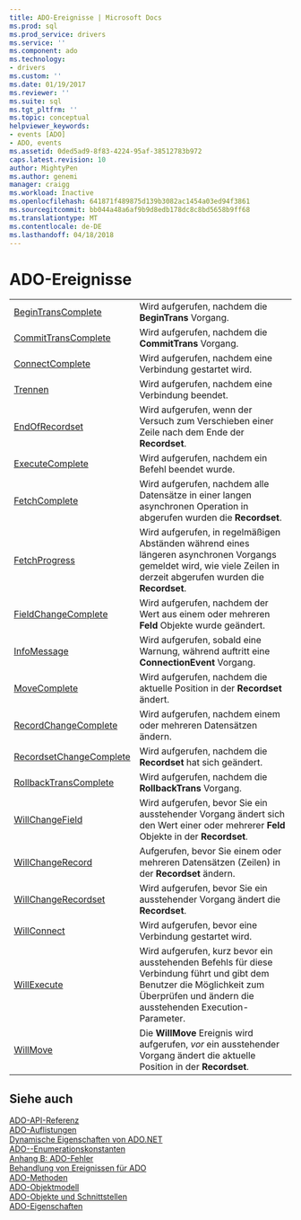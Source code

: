 ```yaml
---
title: ADO-Ereignisse | Microsoft Docs
ms.prod: sql
ms.prod_service: drivers
ms.service: ''
ms.component: ado
ms.technology:
- drivers
ms.custom: ''
ms.date: 01/19/2017
ms.reviewer: ''
ms.suite: sql
ms.tgt_pltfrm: ''
ms.topic: conceptual
helpviewer_keywords:
- events [ADO]
- ADO, events
ms.assetid: 0ded5ad9-8f83-4224-95af-38512783b972
caps.latest.revision: 10
author: MightyPen
ms.author: genemi
manager: craigg
ms.workload: Inactive
ms.openlocfilehash: 641871f489875d139b3082ac1454a03ed94f3861
ms.sourcegitcommit: bb044a48a6af9b9d8edb178dc8c8bd5658b9ff68
ms.translationtype: MT
ms.contentlocale: de-DE
ms.lasthandoff: 04/18/2018
---
```

# <a name="ado-events"></a>ADO-Ereignisse
|||  
|-|-|  
|[BeginTransComplete](../../../ado/reference/ado-api/begintranscomplete-committranscomplete-and-rollbacktranscomplete-events-ado.md)|Wird aufgerufen, nachdem die **BeginTrans** Vorgang.|  
|[CommitTransComplete](../../../ado/reference/ado-api/begintranscomplete-committranscomplete-and-rollbacktranscomplete-events-ado.md)|Wird aufgerufen, nachdem die **CommitTrans** Vorgang.|  
|[ConnectComplete](../../../ado/reference/ado-api/connectcomplete-and-disconnect-events-ado.md)|Wird aufgerufen, nachdem eine Verbindung gestartet wird.|  
|[Trennen](../../../ado/reference/ado-api/connectcomplete-and-disconnect-events-ado.md)|Wird aufgerufen, nachdem eine Verbindung beendet.|  
|[EndOfRecordset](../../../ado/reference/ado-api/endofrecordset-event-ado.md)|Wird aufgerufen, wenn der Versuch zum Verschieben einer Zeile nach dem Ende der **Recordset**.|  
|[ExecuteComplete](../../../ado/reference/ado-api/executecomplete-event-ado.md)|Wird aufgerufen, nachdem ein Befehl beendet wurde.|  
|[FetchComplete](../../../ado/reference/ado-api/fetchcomplete-event-ado.md)|Wird aufgerufen, nachdem alle Datensätze in einer langen asynchronen Operation in abgerufen wurden die **Recordset**.|  
|[FetchProgress](../../../ado/reference/ado-api/fetchprogress-event-ado.md)|Wird aufgerufen, in regelmäßigen Abständen während eines längeren asynchronen Vorgangs gemeldet wird, wie viele Zeilen in derzeit abgerufen wurden die **Recordset**.|  
|[FieldChangeComplete](../../../ado/reference/ado-api/willchangefield-and-fieldchangecomplete-events-ado.md)|Wird aufgerufen, nachdem der Wert aus einem oder mehreren **Feld** Objekte wurde geändert.|  
|[InfoMessage](../../../ado/reference/ado-api/infomessage-event-ado.md)|Wird aufgerufen, sobald eine Warnung, während auftritt eine **ConnectionEvent** Vorgang.|  
|[MoveComplete](../../../ado/reference/ado-api/willmove-and-movecomplete-events-ado.md)|Wird aufgerufen, nachdem die aktuelle Position in der **Recordset** ändert.|  
|[RecordChangeComplete](../../../ado/reference/ado-api/willchangerecord-and-recordchangecomplete-events-ado.md)|Wird aufgerufen, nachdem einem oder mehreren Datensätzen ändern.|  
|[RecordsetChangeComplete](../../../ado/reference/ado-api/willchangerecordset-and-recordsetchangecomplete-events-ado.md)|Wird aufgerufen, nachdem die **Recordset** hat sich geändert.|  
|[RollbackTransComplete](../../../ado/reference/ado-api/begintranscomplete-committranscomplete-and-rollbacktranscomplete-events-ado.md)|Wird aufgerufen, nachdem die **RollbackTrans** Vorgang.|  
|[WillChangeField](../../../ado/reference/ado-api/willchangefield-and-fieldchangecomplete-events-ado.md)|Wird aufgerufen, bevor Sie ein ausstehender Vorgang ändert sich den Wert einer oder mehrerer **Feld** Objekte in der **Recordset**.|  
|[WillChangeRecord](../../../ado/reference/ado-api/willchangerecord-and-recordchangecomplete-events-ado.md)|Aufgerufen, bevor Sie einem oder mehreren Datensätzen (Zeilen) in der **Recordset** ändern.|  
|[WillChangeRecordset](../../../ado/reference/ado-api/willchangerecordset-and-recordsetchangecomplete-events-ado.md)|Wird aufgerufen, bevor Sie ein ausstehender Vorgang ändert die **Recordset**.|  
|[WillConnect](../../../ado/reference/ado-api/willconnect-event-ado.md)|Wird aufgerufen, bevor eine Verbindung gestartet wird.|  
|[WillExecute](../../../ado/reference/ado-api/willexecute-event-ado.md)|Wird aufgerufen, kurz bevor ein ausstehenden Befehls für diese Verbindung führt und gibt dem Benutzer die Möglichkeit zum Überprüfen und ändern die ausstehenden Execution-Parameter.|  
|[WillMove](../../../ado/reference/ado-api/willmove-and-movecomplete-events-ado.md)|Die **WillMove** Ereignis wird aufgerufen, *vor* ein ausstehender Vorgang ändert die aktuelle Position in der **Recordset**.|  
  
## <a name="see-also"></a>Siehe auch  
 [ADO-API-Referenz](../../../ado/reference/ado-api/ado-api-reference.md)   
 [ADO-Auflistungen](../../../ado/reference/ado-api/ado-collections.md)   
 [Dynamische Eigenschaften von ADO.NET](../../../ado/reference/ado-api/ado-dynamic-properties.md)   
 [ADO--Enumerationskonstanten](../../../ado/reference/ado-api/ado-enumerated-constants.md)   
 [Anhang B: ADO-Fehler](../../../ado/guide/appendixes/appendix-b-ado-errors.md)   
 [Behandlung von Ereignissen für ADO](../../../ado/guide/data/handling-ado-events.md)   
 [ADO-Methoden](../../../ado/reference/ado-api/ado-methods.md)   
 [ADO-Objektmodell](../../../ado/reference/ado-api/ado-object-model.md)   
 [ADO-Objekte und Schnittstellen](../../../ado/reference/ado-api/ado-objects-and-interfaces.md)   
 [ADO-Eigenschaften](../../../ado/reference/ado-api/ado-properties.md)
